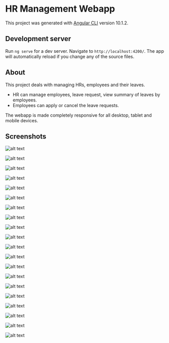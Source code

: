 # HR Management Webapp

This project was generated with [Angular CLI](https://github.com/angular/angular-cli) version 10.1.2.

## Development server

Run `ng serve` for a dev server. Navigate to `http://localhost:4200/`. The app will automatically reload if you change any of the source files.

## About

This project deals with managing HRs, employees and their leaves.

- HR can manage employees, leave request, view summary of leaves by employees.
- Employees can apply or cancel the leave requests.

The webapp is made completely responsive for all desktop, tablet and mobile devices.

## Screenshots

![alt text](screenshots/login.png)

![alt text](screenshots/employee-dashboard.png)

![alt text](screenshots/employee-add-leave-request.png)

![alt text](screenshots/employee-all-leave-requests.png)

![alt text](screenshots/employee-all-leave-requests-1.png)

![alt text](screenshots/hr-dashboard.png)

![alt text](screenshots/hr-dashboard-1.png)

![alt text](screenshots/hr-dashboard-2.png)

![alt text](screenshots/hr-add-employee.png)

![alt text](screenshots/employee-welcome-email.png)

![alt text](screenshots/hr-all-filter-leave-requests.png)

![alt text](screenshots/hr-all-filter-leave-requests-1.png)

![alt text](screenshots/hr-all-filter-leave-requests-2.png)

![alt text](screenshots/hr-employee-leave-summary.png)

![alt text](screenshots/hr-employee-leave-summary-1.png)

![alt text](screenshots/hr-search-filter-employees.png)

![alt text](screenshots/hr-search-filter-employees-1.png)

![alt text](screenshots/hr-search-filter-employees-2.png)

![alt text](screenshots/hr-search-filter-employees-3.png)

![alt text](screenshots/hr-search-filter-employees-4.png)
